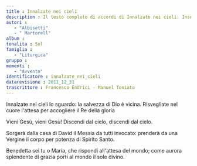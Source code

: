 ```yaml
--- 
title : Innalzate nei cieli
description : Il testo completo di accordi di Innalzate nei cieli. Inseriscila nel tuo canzoniere!
autori : 
   - "Albisetti"
   - " Martorell"
album : 
tonalita : Sol
famiglia : 
   - "Liturgica"
gruppo : 
momenti : 
   - "Avvento"
identificatore : innalzate_nei_cieli
datarevisione : 2011_12_31
trascrittore : Francesco Endrici - Manuel Toniato
--- 
```




Innalzate nei cieli lo sguardo:
la salvezza di Dio è vicina. 
Risvegliate nel cuore l'attesa
per accogliere il Re della gloria


Vieni Gesù, vieni Gesù! Discendi dal cielo,
discendi dal cielo.


Sorgerà dalla casa di David
il Messia da tutti invocato:
prenderà da una Vergine il corpo
per potenza di Spirito Santo.


Benedetta sei tu o Maria,
che rispondi all'attesa del mondo;
come aurora splendente di grazia
porti al mondo il sole divino.


